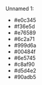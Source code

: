 Unnamed 1:
* #e0c345
* #f36e5d
* #e76589
* #6c2a71
* #999d6a
* #00484f
* #6e5745
* #c8af90
* #d5d4e2
* #90adb5
